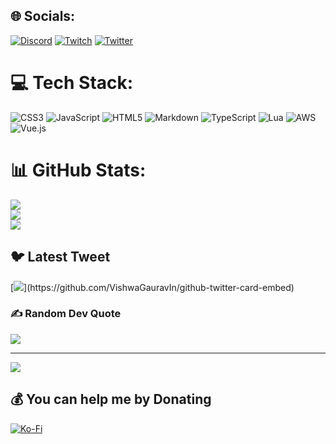 
## 🌐 Socials:
[![Discord](https://img.shields.io/badge/Discord-%237289DA.svg?logo=discord&logoColor=white)](https://discord.gg/<addhere>) [![Twitch](https://img.shields.io/badge/Twitch-%239146FF.svg?logo=Twitch&logoColor=white)](https://twitch.tv/enlistedmango) [![Twitter](https://img.shields.io/badge/Twitter-%231DA1F2.svg?logo=Twitter&logoColor=white)](https://twitter.com/enlistedmango) 

# 💻 Tech Stack:
![CSS3](https://img.shields.io/badge/css3-%231572B6.svg?style=for-the-badge&logo=css3&logoColor=white) ![JavaScript](https://img.shields.io/badge/javascript-%23323330.svg?style=for-the-badge&logo=javascript&logoColor=%23F7DF1E) ![HTML5](https://img.shields.io/badge/html5-%23E34F26.svg?style=for-the-badge&logo=html5&logoColor=white) ![Markdown](https://img.shields.io/badge/markdown-%23000000.svg?style=for-the-badge&logo=markdown&logoColor=white) ![TypeScript](https://img.shields.io/badge/typescript-%23007ACC.svg?style=for-the-badge&logo=typescript&logoColor=white) ![Lua](https://img.shields.io/badge/lua-%232C2D72.svg?style=for-the-badge&logo=lua&logoColor=white) ![AWS](https://img.shields.io/badge/AWS-%23FF9900.svg?style=for-the-badge&logo=amazon-aws&logoColor=white)![Vue.js](https://img.shields.io/badge/vuejs-%2335495e.svg?style=for-the-badge&logo=vuedotjs&logoColor=%234FC08D)
# 📊 GitHub Stats:
![](https://github-readme-stats.vercel.app/api?username=enlistedmango&theme=vue-dark&hide_border=false&include_all_commits=true&count_private=true)<br/>
![](https://github-readme-streak-stats.herokuapp.com/?user=enlistedmango&theme=vue-dark&hide_border=false)<br/>
![](https://github-readme-stats.vercel.app/api/top-langs/?username=enlistedmango&theme=vue-dark&hide_border=false&include_all_commits=true&count_private=true&layout=compact)

## 🐦 Latest Tweet
[![](https://gtce.itsvg.in/api?username=enlistedmango&theme=dracula&response=true&border=true&time=true&icon=default")](https://github.com/VishwaGauravIn/github-twitter-card-embed)

### ✍️ Random Dev Quote
![](https://quotes-github-readme.vercel.app/api?type=horizontal&theme=dark)


---
[![](https://visitcount.itsvg.in/api?id=enlistedmango&icon=2&color=0)](https://visitcount.itsvg.in)

  ## 💰 You can help me by Donating
  [![Ko-Fi](https://img.shields.io/badge/Ko--fi-F16061?style=for-the-badge&logo=ko-fi&logoColor=white)](https://ko-fi.com/enlistedmango) 

  
<!-- Proudly created with GPRM ( https://gprm.itsvg.in ) -->
